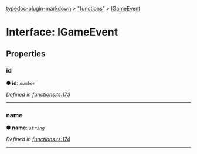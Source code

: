 [typedoc-plugin-markdown](../README.md) > ["functions"](../modules/_functions_.md) > [IGameEvent](../interfaces/_functions_.igameevent.md)



# Interface: IGameEvent


## Properties
<a id="id"></a>

###  id

**●  id**:  *`number`* 

*Defined in [functions.ts:173](https://github.com/tgreyuk/typedoc-plugin-markdown/blob/master/tests/src/functions.ts#L173)*





___

<a id="name"></a>

###  name

**●  name**:  *`string`* 

*Defined in [functions.ts:174](https://github.com/tgreyuk/typedoc-plugin-markdown/blob/master/tests/src/functions.ts#L174)*





___


